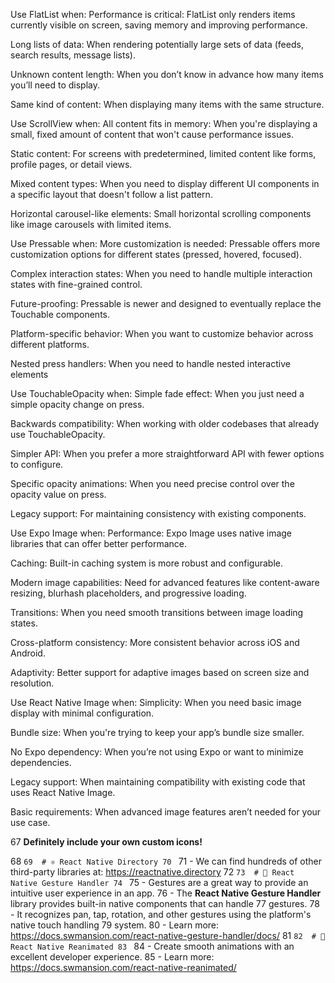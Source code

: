 Use FlatList when:
Performance is critical: FlatList only renders items currently visible on screen, saving memory and improving performance.

Long lists of data: When rendering potentially large sets of data (feeds, search results, message lists).

Unknown content length: When you don’t know in advance how many items you’ll need to display.

Same kind of content: When displaying many items with the same structure.




Use ScrollView when:
All content fits in memory: When you're displaying a small, fixed amount of content that won't cause performance issues.

Static content: For screens with predetermined, limited content like forms, profile pages, or detail views.

Mixed content types: When you need to display different UI components in a specific layout that doesn't follow a list pattern.

Horizontal carousel-like elements: Small horizontal scrolling components like image carousels with limited items.


Use Pressable when:
More customization is needed: Pressable offers more customization options for different states (pressed, hovered, focused).

Complex interaction states: When you need to handle multiple interaction states with fine-grained control.

Future-proofing: Pressable is newer and designed to eventually replace the Touchable components.

Platform-specific behavior: When you want to customize behavior across different platforms.

Nested press handlers: When you need to handle nested interactive elements


Use TouchableOpacity when:
Simple fade effect: When you just need a simple opacity change on press.

Backwards compatibility: When working with older codebases that already use TouchableOpacity.

Simpler API: When you prefer a more straightforward API with fewer options to configure.

Specific opacity animations: When you need precise control over the opacity value on press.

Legacy support: For maintaining consistency with existing components.


Use Expo Image when:
Performance: Expo Image uses native image libraries that can offer better performance.

Caching: Built-in caching system is more robust and configurable.

Modern image capabilities: Need for advanced features like content-aware resizing, blurhash placeholders, and progressive loading.

Transitions: When you need smooth transitions between image loading states.

Cross-platform consistency: More consistent behavior across iOS and Android.

Adaptivity: Better support for adaptive images based on screen size and resolution.



Use React Native Image when:
Simplicity: When you need basic image display with minimal configuration.

Bundle size: When you're trying to keep your app’s bundle size smaller.

No Expo dependency: When you’re not using Expo or want to minimize dependencies.

Legacy support: When maintaining compatibility with existing code that uses React Native Image.

Basic requirements: When advanced image features aren’t needed for your use case.



67  **Definitely include your own custom icons!**

68  ```
69  # ⚛️ React Native Directory
70  ```
71  - We can find hundreds of other third-party libraries at: https://reactnative.directory
72  ```
73  # 🍌 React Native Gesture Handler
74  ```
75  - Gestures are a great way to provide an intuitive user experience in an app.
76  - The **React Native Gesture Handler** library provides built-in native components that can handle
77    gestures.
78  - It recognizes pan, tap, rotation, and other gestures using the platform's native touch handling
79    system.
80  - Learn more: https://docs.swmansion.com/react-native-gesture-handler/docs/
81  ```
82  # 💫 React Native Reanimated
83  ```
84  - Create smooth animations with an excellent developer experience.
85  - Learn more: https://docs.swmansion.com/react-native-reanimated/